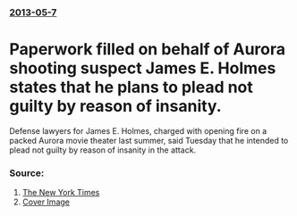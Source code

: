 ### [2013-05-7](/news/2013/05/7/index.md)

# Paperwork filled on behalf of Aurora shooting suspect James E. Holmes states that he plans to plead not guilty by reason of insanity. 

Defense lawyers for James E. Holmes, charged with opening fire on a packed Aurora movie theater last summer, said Tuesday that he intended to plead not guilty by reason of insanity in the attack.


### Source:

1. [The New York Times](http://www.nytimes.com/2013/05/08/us/colorado-massacre-suspect-pursues-insanity-defense.html)
1. [Cover Image](https://static01.nyt.com/images/icons/t_logo_291_black.png)
